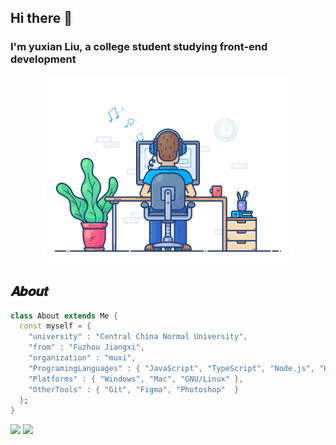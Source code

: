 ## Hi there 👋
### I'm yuxian Liu, a college student studying front-end development

<div align="center" width="50">
    <img src="https://github.com/lyxaaaa/lyxaaaa/blob/main/developer.gif" alt="developer" width="400" height="300"/>
</div>

## 𝑨𝒃𝒐𝒖𝒕

```dart
class About extends Me { 
  const myself = {  
    "university" : "Central China Normal University",
    "from" : "Fuzhou Jiangxi",
    "organization" : "muxi",
    "ProgramingLanguages" : { "JavaScript", "TypeScript", "Node.js", "HTML", "CSS", "Python", "C++" },
    "Platforms" : { "Windows", "Mac", "GNU/Linux" },
    "OtherTools" : { "Git", "Figma", "Photoshop"  }
  };
}
```
<div>
  <img width="49%" src="https://github-readme-stats.vercel.app/api/top-langs/?username=lyxaaaa&layout=compact&theme=merko&hide_border=true"/>
  <img width="49%" src="https://github-readme-stats.vercel.app/api?username=lyxaaaa&show_icons=true&include_all_commits=true&count_private=true"/>
</div>